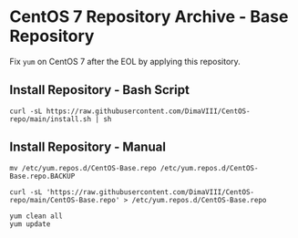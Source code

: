 # CentOS 7 Repository Archive - Base Repository
Fix `yum` on CentOS 7 after the EOL by applying this repository.

## Install Repository - Bash Script
```shell
curl -sL https://raw.githubusercontent.com/DimaVIII/CentOS-repo/main/install.sh | sh
```

## Install Repository - Manual

```shell
mv /etc/yum.repos.d/CentOS-Base.repo /etc/yum.repos.d/CentOS-Base.repo.BACKUP
```

```shell
curl -sL 'https://raw.githubusercontent.com/DimaVIII/CentOS-repo/main/CentOS-Base.repo' > /etc/yum.repos.d/CentOS-Base.repo
```

```shell
yum clean all
yum update
```
